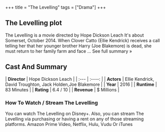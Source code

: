 +++
title = "The Levelling"
tags = ["Drama"]
+++
## The Levelling plot
The Levelling is a movie directed by Hope Dickson Leach It's about Somerset, October 2014. When Clover Catto (Ellie Kendrick) receives a call telling her that her younger brother Harry (Joe Blakemore) is dead, she must return to her family farm and face ... See full summary »
## Cast And Summary
| **Director**      | Hope Dickson Leach |
    | :---        |    :----:   |
    |  **Actors** | Ellie Kendrick, David Troughton, Jack Holden,Joe Blakemore |
    | **Year**   | 2016    |
    |  **Runtime** | 83 Minutes |
    |  **Rating** | 6.4 / 10 | 
    |  **Revenue** | $ Millions |
### How To Watch / Stream The Levelling
You can watch The Levelling on Disney+.
Also, you can stream The Levelling via purchasing or having a rent on any of those streaming platforms.
Amazon Prime Video, Netflix, Hulu, Vudu Or iTunes